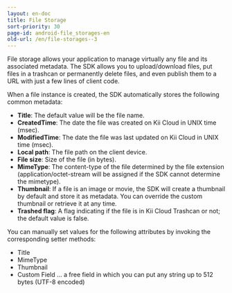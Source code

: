 ```yaml
---
layout: en-doc
title: File Storage
sort-priority: 30
page-id: android-file_storages-en
old-url: /en/file-storages--3
---
```

File storage allows your application to manage virtually any file and its associated metadata. The SDK allows you to upload/download files, put files in a trashcan or permanently delete files, and even publish them to a URL with just a few lines of client code.

When a file instance is created, the SDK automatically stores the following common metadata:

 * **Title**: The default value will be the file name.
 * **CreatedTime**: The date the file was created on Kii Cloud in UNIX time (msec).
 * **ModifiedTime**: The date the file was last updated on Kii Cloud in UNIX time (msec).
 * **Local path**: The file path on the client device.
 * **File size**: Size of the file (in bytes).
 * **MimeType**: The content-type of the file determined by the file extension (application/octet-stream will be assigned if the SDK cannot determine the mimetype).
 * **Thumbnail**: If a file is an image or movie, the SDK will create a thumbnail by default and store it as metadata. You can override the custom thumbnail or retrieve it at any time.
 * **Trashed flag**: A flag indicating if the file is in Kii Cloud Trashcan or not; the default value is false.

You can manually set values for the following attributes by invoking the corresponding setter methods:

 * Title
 * MimeType
 * Thumbnail
 * Custom Field ...  a free field in which you can put any string up to 512 bytes (UTF-8 encoded)

